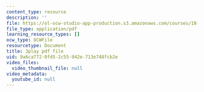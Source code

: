 ```yaml
---
content_type: resource
description: ''
file: https://ol-ocw-studio-app-production.s3.amazonaws.com/courses/18-03sc-differential-equations-fall-2011/9a6ca7720fd52c55942e713e748fcb2e_2IBWxERRjvM.pdf
file_type: application/pdf
learning_resource_types: []
ocw_type: OCWFile
resourcetype: Document
title: 3play pdf file
uid: 9a6ca772-0fd5-2c55-942e-713e748fcb2e
video_files:
  video_thumbnail_file: null
video_metadata:
  youtube_id: null
---
```

